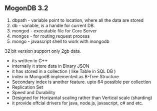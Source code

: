 
## MogonDB 3.2

 1. dbpath - variable point to location, where all the data are stored
 2. db - variable, is a handle for current DB.
 3. mongod - executable file for Core Server
 4. mongos - for routing request process
 5. mongo - javascript shell to work with mongodb

32 bit version support only 2gb data. 
* its written in C++
* internally it store data in Binary JSON
* it has stored in a collection ( like Table in SQL DB )
* index in MongodB implemented as B-Tree Structure
* Secondary index is another feature. upto 64 possible per collection
* Replication Set
* Speed and Durability
* Designed for Horizantal scaling rather than Vertical scale (sharding)
* it provide offcial drivers for java, node.js, javascript, c# and etc.